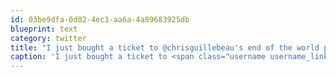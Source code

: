 ```yaml
---
id: 03be9dfa-0d02-4ec3-aa6a-4a89683925db
blueprint: text
category: twitter
title: "I just bought a ticket to @chrisguillebeau's end of the world party in Oslo April 2013. Cause I'm crazy like that. @gunsinger @lomolynn"
caption: 'I just bought a ticket to <span class="username username_linked">@<a href="https://twitter.com/chrisguillebeau" title="Chris Guillebeau">chrisguillebeau</a></span>''s end of the world party in Oslo April 2013. Cause I''m crazy like that. <span class="username username_linked">@<a href="https://twitter.com/gunsinger" title="Cynthia Gunsinger">gunsinger</a></span> @lomolynn'
---
```

